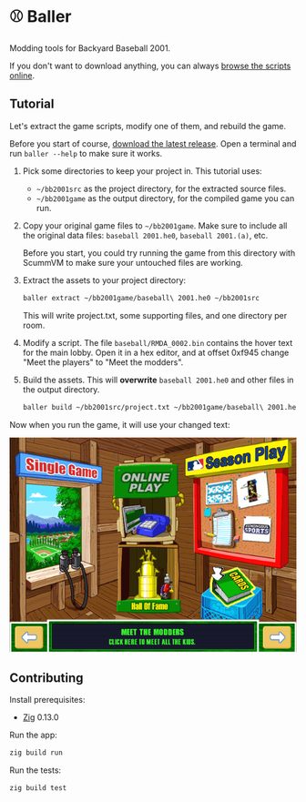 # ⚾ Baller

Modding tools for Backyard Baseball 2001.

If you don't want to download anything, you can always [browse the scripts online](https://github.com/whatisaphone/baller/tree/browse).

## Tutorial

Let's extract the game scripts, modify one of them, and rebuild the game.

Before you start of course, [download the latest release](https://github.com/whatisaphone/baller/releases). Open a terminal and run `baller --help` to make sure it works.

1. Pick some directories to keep your project in. This tutorial uses:

   - `~/bb2001src` as the project directory, for the extracted source files.
   - `~/bb2001game` as the output directory, for the compiled game you can run.

2. Copy your original game files to `~/bb2001game`. Make sure to include all the original data files: `baseball 2001.he0`, `baseball 2001.(a)`, etc.

   Before you start, you could try running the game from this directory with ScummVM to make sure your untouched files are working.

3. Extract the assets to your project directory:

   ```sh
   baller extract ~/bb2001game/baseball\ 2001.he0 ~/bb2001src
   ```

   This will write project.txt, some supporting files, and one directory per room.

4. Modify a script. The file `baseball/RMDA_0002.bin` contains the hover text for the main lobby. Open it in a hex editor, and at offset 0xf945 change "Meet the players" to "Meet the modders".

5. Build the assets. This will **overwrite** `baseball 2001.he0` and other files in the output directory.

   ```sh
   baller build ~/bb2001src/project.txt ~/bb2001game/baseball\ 2001.he0
   ```

Now when you run the game, it will use your changed text:

![Screenshot of game after rebuilding](docs/tutorial-finished.webp)

## Contributing

Install prerequisites:

- [Zig] 0.13.0

[Zig]: https://ziglang.org/

Run the app:

```sh
zig build run
```

Run the tests:

```sh
zig build test
```
